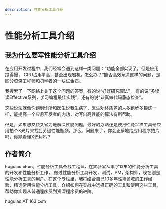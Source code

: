 ```yaml
---
description: 性能分析工具介绍
---
```


# 性能分析工具介绍

## 我为什么要写性能分析工具介绍

在应用开发过程中，我们经常会遇到这样一类问题：“功能全部实现了，但是应用跑得慢， CPU占用率高，甚至出现宕机，怎么办？“能否高效解决这样的问题，是区分资深工程师和初学者的一块试金石。

我搜索了一下网络上关于这个问题的答案，有的说“好好研究算法”， 有的说“多读读Effective系列，学习编程最佳实践”，还有的说“认真做代码静态检查”。

这些说法就像你跑到诊所和医生说我生病了，医生劝体质差的人多跑步多锻炼一样，能提高一个应用开发者的内功，对写出高性能的算法有所帮助。

但是，如果想又快又省力地解决性能问题，最好的办法还是使用性能采样工具给应用拍个X光片来找到关键性能瓶颈。那么，问题来了，你会正确地给应用程序拍片吗，你能看懂X光片吗？

## 作者简介

hugulas chen，性能分析工具全栈工程师，在实验室从事了13年的性能分析工具的开发和性能分析工作， 做过性能分析工具开发，测试，PM，架构师，现在则是性能分析工具的用户。在这个专栏里，我将结合自己10多年性能领域的工作经验，精选常用性能分析工具，介绍如何在实战中选择正确的工具和使用这些工具，帮助你实现从普通程序员到资深程序员的进阶。

hugulas AT 163.com

